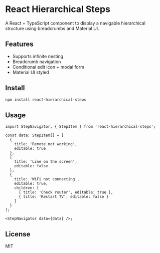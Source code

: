 # React Hierarchical Steps

A React + TypeScript component to display a navigable hierarchical structure using breadcrumbs and Material UI.

## Features

- Supports infinite nesting
- Breadcrumb navigation
- Conditional edit icon + modal form
- Material UI styled

## Install

```bash
npm install react-hierarchical-steps
```

## Usage

```tsx
import StepNavigator, { StepItem } from 'react-hierarchical-steps';

const data: StepItem[] = [
  {
    title: 'Remote not working',
    editable: true
  },
  {
    title: 'Line on the screen',
    editable: false
  },
  {
    title: 'WiFi not connecting',
    editable: true,
    children: [
      { title: 'Check router', editable: true },
      { title: 'Restart TV', editable: false }
    ]
  }
];

<StepNavigator data={data} />;
```

## License

MIT
